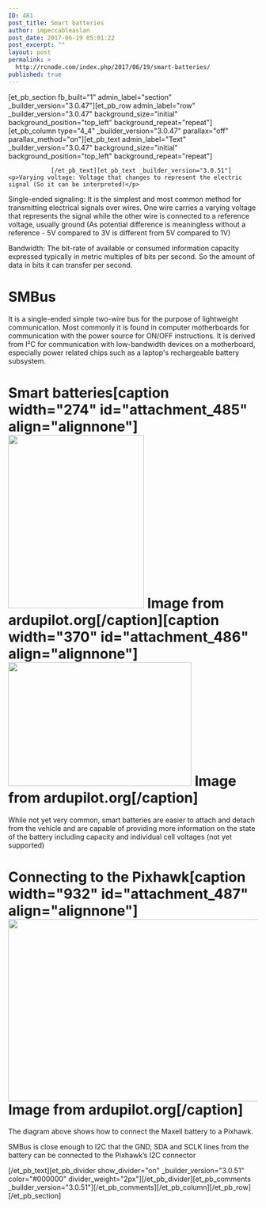 ```yaml
---
ID: 481
post_title: Smart batteries
author: impeccableaslan
post_date: 2017-06-19 05:01:22
post_excerpt: ""
layout: post
permalink: >
  http://rcnode.com/index.php/2017/06/19/smart-batteries/
published: true
---
```

[et_pb_section fb_built="1" admin_label="section" _builder_version="3.0.47"][et_pb_row admin_label="row" _builder_version="3.0.47" background_size="initial" background_position="top_left" background_repeat="repeat"][et_pb_column type="4_4" _builder_version="3.0.47" parallax="off" parallax_method="on"][et_pb_text admin_label="Text" _builder_version="3.0.47" background_size="initial" background_position="top_left" background_repeat="repeat"]
					
				[/et_pb_text][et_pb_text _builder_version="3.0.51"]<p>Varying voltage: Voltage that changes to represent the electric signal (So it can be interpreted)</p>
<p>Single-ended signaling: It is the simplest and most common method for transmitting electrical signals over wires. One wire carries a varying voltage that represents the signal while the other wire is connected to a reference voltage, usually ground (As potential difference is meaningless without a reference - 5V compared to 3V is different from 5V compared to 1V)</p>
<p>Bandwidth: The bit-rate of available or consumed information capacity expressed typically in metric multiples of bits per second. So the amount of data in bits it can transfer per second.</p>
<h1></h1>
<h1>SMBus</h1>
<p>It is a single-ended simple two-wire bus for the purpose of lightweight communication. Most commonly it is found in computer motherboards for communication with the power source for ON/OFF instructions. It is derived from I&sup2;C for communication with low-bandwidth devices on a motherboard, especially power related chips such as a laptop's rechargeable battery subsystem.</p>
<h1></h1>
<h1>Smart batteries[caption width="274" id="attachment_485" align="<g class="gr_ gr_43 gr-alert gr_spell gr_inline_cards gr_run_anim ContextualSpelling ins-del multiReplace" id="43" data-gr-id="43">alignnone</g>"]<img src="http://rcnode.com/wp-content/uploads/2017/06/smart-bat-1.png" width="274" height="350" alt="" class="wp-image-485 size-full" /> Image from ardupilot.org[/caption][caption width="370" id="attachment_486" align="<g class="gr_ gr_55 gr-alert gr_spell gr_inline_cards gr_run_anim ContextualSpelling ins-del multiReplace" id="55" data-gr-id="55">alignnone</g>"]<img src="http://rcnode.com/wp-content/uploads/2017/06/Smart-bat-2.png" width="370" height="250" alt="" class="wp-image-486 size-full" /> Image from ardupilot.org[/caption]</h1>
<p>While not yet very common, smart batteries are easier to attach and detach from the vehicle and are capable of providing more information on the state of the battery including capacity and individual cell voltages (not yet supported)</p>
<h1>Connecting to the Pixhawk[caption width="932" id="attachment_487" align="alignnone"]<img src="http://rcnode.com/wp-content/uploads/2017/06/puxhawk-smart-bat.png" width="932" height="368" alt="" class="wp-image-487 size-full" /> Image from ardupilot.org[/caption]</h1>
<p>The diagram above shows how to connect the Maxell battery to a Pixhawk.</p>
<p>SMBus is close enough to I2C that the GND, SDA and SCLK lines from the battery can be connected to the Pixhawk&rsquo;s I2C connector</p>[/et_pb_text][et_pb_divider show_divider="on" _builder_version="3.0.51" color="#000000" divider_weight="2px"][/et_pb_divider][et_pb_comments _builder_version="3.0.51"][/et_pb_comments][/et_pb_column][/et_pb_row][/et_pb_section]